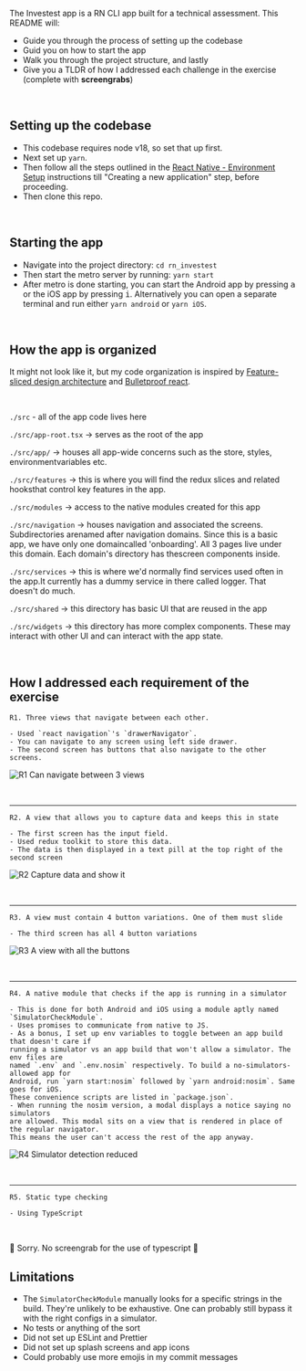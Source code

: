 The Investest app is a RN CLI app built for a technical assessment. This README will:
- Guide you through the process of setting up the codebase
- Guid you on how to start the app
- Walk you through the project structure, and lastly
- Give you a TLDR of how I addressed each challenge in the exercise (complete with **screengrabs**)

<br>

## Setting up the codebase

- This codebase requires node v18, so set that up first.
- Next set up `yarn`.
- Then follow all the steps outlined in the [React Native - Environment Setup](https://reactnative.dev/docs/environment-setup) instructions till "Creating a new application" step, before proceeding.<br>
- Then clone this repo.
    
<br>

## Starting the app
- Navigate into the project directory: `cd rn_investest`
- Then start the metro server by running: `yarn start`
- After metro is done starting, you can start the Android app by pressing <kbd>a</kbd> or the iOS app by pressing <kbd>i</kbd>. Alternatively you can open a separate terminal and run either `yarn android` or `yarn iOS`.

<br>

## How the app is organized

It might not look like it, but my code organization is inspired by [Feature-sliced design architecture](https://feature-sliced.design/docs/get-started) and [Bulletproof react](https://github.com/alan2207/bulletproof-react/blob/master/docs/project-structure.md).

<br>

`./src` - all of the app code lives here

`./src/app-root.tsx` -> serves as the root of the app

`./src/app/` -> houses all app-wide concerns such as the store, styles, environmentvariables etc.

`./src/features` -> this is where you will find the redux slices and related hooksthat control key features in the app.

`./src/modules` -> access to the native modules created for this app

`./src/navigation` -> houses navigation and associated the screens. Subdirectories arenamed after navigation domains. Since this is a basic app, we have only one domaincalled 'onboarding'. All 3 pages live under this domain. Each domain's directory has thescreen components inside.

`./src/services` -> this is where we'd normally find services used often in the app.It currently has a dummy service in there called logger. That doesn't do much.

`./src/shared` -> this directory has basic UI that are reused in the app

`./src/widgets` -> this directory has more complex components. These may interact with other UI and can interact with the app state.

<br>

## How I addressed each requirement of the exercise
    
`R1. Three views that navigate between each other.`
    
    - Used `react navigation`'s `drawerNavigator`.
    - You can navigate to any screen using left side drawer.
    - The second screen has buttons that also navigate to the other screens.


![R1 Can navigate between 3 views](https://github.com/ychinamale/rn_investest/assets/5281496/88b43ce2-721d-4899-8547-0562aee1f535)


<br>

---

`R2. A view that allows you to capture data and keeps this in state`
    
    - The first screen has the input field.
    - Used redux toolkit to store this data.
    - The data is then displayed in a text pill at the top right of the second screen


![R2 Capture data and show it](https://github.com/ychinamale/rn_investest/assets/5281496/9300e3d6-b968-4a38-9bd5-08d247940d19)


<br>

---

`R3. A view must contain 4 button variations. One of them must slide`
    
    - The third screen has all 4 button variations


![R3 A view with all the buttons](https://github.com/ychinamale/rn_investest/assets/5281496/3d1e3fe4-4491-457d-8244-e6c8db960936)


<br>

---

`R4. A native module that checks if the app is running in a simulator`

    - This is done for both Android and iOS using a module aptly named `SimulatorCheckModule`.
    - Uses promises to communicate from native to JS.
    - As a bonus, I set up env variables to toggle between an app build that doesn't care if 
    running a simulator vs an app build that won't allow a simulator. The env files are 
    named `.env` and `.env.nosim` respectively. To build a no-simulators-allowed app for 
    Android, run `yarn start:nosim` followed by `yarn android:nosim`. Same goes for iOS.
    These convenience scripts are listed in `package.json`.
    - When running the nosim version, a modal displays a notice saying no simulators
    are allowed. This modal sits on a view that is rendered in place of the regular navigator.
    This means the user can't access the rest of the app anyway.


![R4 Simulator detection reduced](https://github.com/ychinamale/rn_investest/assets/5281496/68ebc504-0432-4141-82a2-3b4223fea110)


<br>

---

`R5. Static type checking`

    - Using TypeScript

<br>

😬 Sorry. No screengrab for the use of typescript 😬

## Limitations

- The `SimulatorCheckModule` manually looks for a specific strings in the build. They're unlikely to be exhaustive. One can probably still bypass it with the right configs in a simulator.
- No tests or anything of the sort
- Did not set up ESLint and Prettier
- Did not set up splash screens and app icons
- Could probably use more emojis in my commit messages 
